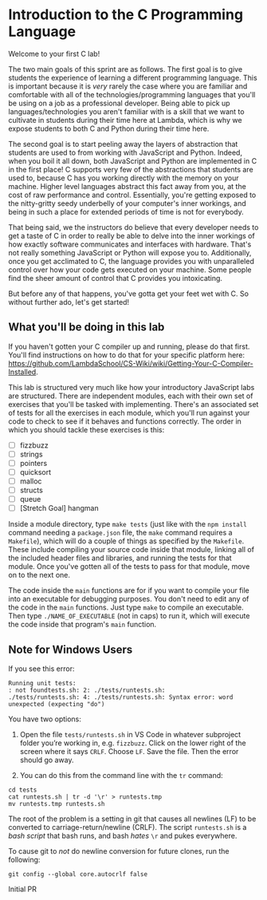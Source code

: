 # Introduction to the C Programming Language

Welcome to your first C lab! 

The two main goals of this sprint are as follows. The first goal is to give students the experience of learning a different programming language. This is important because it is _very_ rarely the case where you are familiar and comfortable with all of the technologies/programming languages that you'll be using on a job as a professional developer. Being able to pick up languages/technologies you aren't familiar with is a skill that we want to cultivate in students during their time here at Lambda, which is why we expose students to both C and Python during their time here.

The second goal is to start peeling away the layers of abstraction that students are used to from working with JavaScript and Python. Indeed, when you boil it all down, both JavaScript and Python are implemented in C in the first place! C supports very few of the abstractions that students are used to, because C has you working directly with the memory on your machine. Higher level languages abstract this fact away from you, at the cost of raw performance and control. Essentially, you're getting exposed to the nitty-gritty seedy underbelly of your computer's inner workings, and being in such a place for extended periods of time is not for everybody. 

That being said, we the instructors do believe that every developer needs to get a taste of C in order to really be able to delve into the inner workings of how exactly software communicates and interfaces with hardware. That's not really something JavaScript or Python will expose you to. Additionally, once you get acclimated to C, the language provides you with unparalleled control over how your code gets executed on your machine. Some people find the sheer amount of control that C provides you intoxicating. 

But before any of that happens, you've gotta get your feet wet with C. So without further ado, let's get started!

## What you'll be doing in this lab

If you haven't gotten your C compiler up and running, please do that first. You'll find instructions on how to do that for your specific platform here: https://github.com/LambdaSchool/CS-Wiki/wiki/Getting-Your-C-Compiler-Installed.

This lab is structured very much like how your introductory JavaScript labs are structured. There are independent modules, each with their own set of exercises that you'll be tasked with implementing. There's an associated set of tests for all the exercises in each module, which you'll run against your code to check to see if it behaves and functions correctly. The order in which you should tackle these exercises is this:

  - [ ] fizzbuzz
  - [ ] strings
  - [ ] pointers
  - [ ] quicksort
  - [ ] malloc
  - [ ] structs
  - [ ] queue
  - [ ] [Stretch Goal] hangman

Inside a module directory, type `make tests` (just like with the `npm install` command needing a `package.json` file, the `make` command requires a `Makefile`), which will do a couple of things as specified by the `Makefile`. These include compiling your source code inside that module, linking all of the included header files and libraries, and running the tests for that module. Once you've gotten all of the tests to pass for that module, move on to the next one.

The code inside the `main` functions are for if you want to compile your file into an executable for debugging purposes. You don't need to edit any of the code in the `main` functions. Just type `make` to compile an executable. Then type `./NAME_OF_EXECUTABLE` (not in caps) to run it, which will execute the code inside that program's `main` function.

## Note for Windows Users

If you see this error:

  ```
  Running unit tests:
  : not foundtests.sh: 2: ./tests/runtests.sh:
  ./tests/runtests.sh: 4: ./tests/runtests.sh: Syntax error: word unexpected (expecting "do")
  ```

  You have two options:

  1. Open the file `tests/runtests.sh` in VS Code in whatever subproject folder you’re working in, e.g. `fizzbuzz`. Click on the lower right of the screen where it says `CRLF`. Choose `LF`. Save the file. Then the error should go away.

  2. You can do this from the command line with the `tr` command:

  ```
  cd tests
  cat runtests.sh | tr -d '\r' > runtests.tmp
  mv runtests.tmp runtests.sh
  ```

  The root of the problem is a setting in git that causes all newlines (LF) to be converted to carriage-return/newline (CRLF). The script `runtests.sh` is a _bash script_ that bash runs, and bash *hates* `\r` and pukes everywhere.

  To cause git to _not_ do newline conversion for future clones, run the following:

  ```
  git config --global core.autocrlf false
  ```

Initial PR